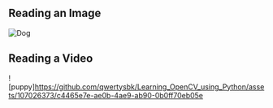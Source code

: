 ## Reading an Image
![Dog](https://github.com/qwertysbk/Learning_OpenCV_using_Python/assets/107026373/e45eea22-467c-4301-972b-f666481bd826)
## Reading a Video
![puppy]https://github.com/qwertysbk/Learning_OpenCV_using_Python/assets/107026373/c4465e7e-ae0b-4ae9-ab90-0b0ff70eb05e
